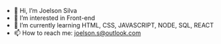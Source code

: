 - 👋 Hi, I’m Joelson Silva
- 👀 I’m interested in Front-end
- 🌱 I’m currently learning HTML, CSS, JAVASCRIPT, NODE, SQL, REACT
- 📫 How to reach me: joelson.s@outlook.com

<!---
JoeSeraphy/JoeSeraphy is a ✨ special ✨ repository because its `README.md` (this file) appears on your GitHub profile.
You can click the Preview link to take a look at your changes.
--->
